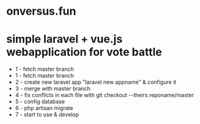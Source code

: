 # onversus.fun

<h1>simple laravel + vue.js webapplication for vote battle</h1>

<ul>
  <li>1 - fetch master branch </li>
  <li>1 - fetch master branch</li>
  <li>2 - create new laravel app "laravel new appname" & configure it</li>
  <li>3 - merge with master branch</li>
  <li>4 - fix conflicts in each file with git checkout --theirs reponame/master</li>
  <li>5 - config database</li>
  <li>6 - php artisan migrate</li>
  <li>7 - start to use & develop</li>
</ul>
